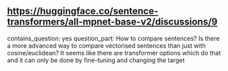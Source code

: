 ## https://huggingface.co/sentence-transformers/all-mpnet-base-v2/discussions/9

contains_question: yes
question_part: How to compare sentences?
Is there a more advanced way to compare vectorised sentences than just with cosine/euclidean? It seems like there are transformer options which do that and it can only be done by fine-tuning and changing the target